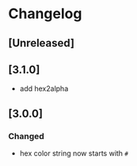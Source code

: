 # Changelog

## [Unreleased]

## [3.1.0]

- add hex2alpha

## [3.0.0]

### Changed

- hex color string now starts with `#`
